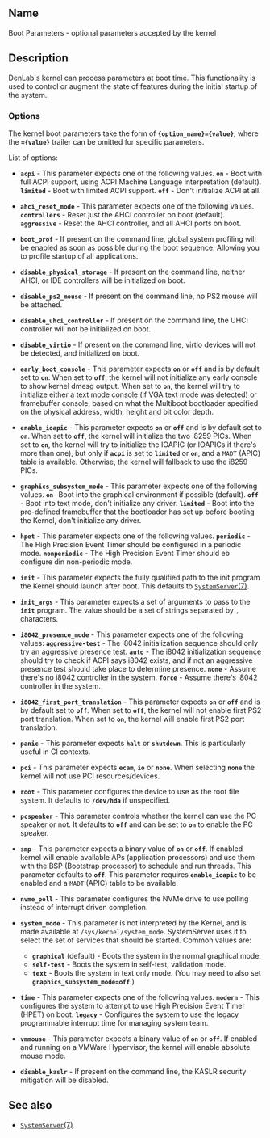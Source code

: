 ## Name

Boot Parameters - optional parameters accepted by the kernel

## Description

DenLab's kernel can process parameters at boot time.
This functionality is used to control or augment the state of features during the initial
startup of the system.

### Options

The kernel boot parameters take the form of **`{option_name}={value}`**, where the **`={value}`**
trailer can be omitted for specific parameters.

List of options:

-   **`acpi`** - This parameter expects one of the following values. **`on`** - Boot with full ACPI support, using ACPI
    Machine Language interpretation (default). **`limited`** - Boot with limited ACPI support. **`off`** - Don't initialize ACPI at all.

-   **`ahci_reset_mode`** - This parameter expects one of the following values. **`controllers`** - Reset just the AHCI controller on boot (default).
    **`aggressive`** - Reset the AHCI controller, and all AHCI ports on boot.

-   **`boot_prof`** - If present on the command line, global system profiling will be enabled
    as soon as possible during the boot sequence. Allowing you to profile startup of all applications.

-   **`disable_physical_storage`** - If present on the command line, neither AHCI, or IDE controllers will be initialized on boot.

-   **`disable_ps2_mouse`** - If present on the command line, no PS2 mouse will be attached.
-   **`disable_uhci_controller`** - If present on the command line, the UHCI controller will not be initialized on boot.

-   **`disable_virtio`** - If present on the command line, virtio devices will not be detected, and initialized on boot.

-   **`early_boot_console`** - This parameter expects **`on`** or **`off`** and is by default set to **`on`**.
    When set to **`off`**, the kernel will not initialize any early console to show kernel dmesg output.
    When set to **`on`**, the kernel will try to initialize either a text mode console (if VGA text mode was detected)
    or framebuffer console, based on what the Multiboot bootloader specified on the physical address, width, height
    and bit color depth.

-   **`enable_ioapic`** - This parameter expects **`on`** or **`off`** and is by default set to **`on`**.
    When set to **`off`**, the kernel will initialize the two i8259 PICs.
    When set to **`on`**, the kernel will try to initialize the IOAPIC (or IOAPICs if there's more than one),
    but only if **`acpi`** is set to **`limited`** or **`on`**, and a `MADT` (APIC) table is available.
    Otherwise, the kernel will fallback to use the i8259 PICs.

-   **`graphics_subsystem_mode`** - This parameter expects one of the following values. **`on`**- Boot into the graphical environment if possible (default). **`off`** - Boot into text mode, don't initialize any driver. **`limited`** - Boot into the pre-defined framebuffer that the bootloader
    has set up before booting the Kernel, don't initialize any driver.

-   **`hpet`** - This parameter expects one of the following values. **`periodic`** - The High Precision Event Timer should
    be configured in a periodic mode. **`nonperiodic`** - The High Precision Event Timer should eb configure din non-periodic mode.

-   **`init`** - This parameter expects the fully qualified path to the init program the Kernel should launch after boot.
    This defaults to [`SystemServer`(7)](help://man/7/SystemServer).

-   **`init_args`** - This parameter expects a set of arguments to pass to the **`init`** program.
    The value should be a set of strings separated by `,` characters.

-   **`i8042_presence_mode`** - This parameter expects one of the following values:
    **`aggressive-test`** - The i8042 initialization sequence should only try an aggressive presence test.
    **`auto`** - The i8042 initialization sequence should try to check if ACPI says i8042 exists, and if not an aggressive presence test should take place to determine presence.
    **`none`** - Assume there's no i8042 controller in the system.
    **`force`** - Assume there's i8042 controller in the system.

-   **`i8042_first_port_translation`** - This parameter expects **`on`** or **`off`** and is by default set to **`off`**.
    When set to **`off`**, the kernel will not enable first PS2 port translation.
    When set to **`on`**, the kernel will enable first PS2 port translation.

-   **`panic`** - This parameter expects **`halt`** or **`shutdown`**. This is particularly useful in CI contexts.

-   **`pci`** - This parameter expects **`ecam`**, **`io`** or **`none`**. When selecting **`none`**
    the kernel will not use PCI resources/devices.

-   **`root`** - This parameter configures the device to use as the root file system. It defaults to **`/dev/hda`** if unspecified.

-   **`pcspeaker`** - This parameter controls whether the kernel can use the PC speaker or not. It defaults to **`off`** and can be set to **`on`** to enable the PC speaker.

-   **`smp`** - This parameter expects a binary value of **`on`** or **`off`**. If enabled kernel will
    enable available APs (application processors) and use them with the BSP (Bootstrap processor) to
    schedule and run threads.
    This parameter defaults to **`off`**. This parameter requires **`enable_ioapic`** to be enabled
    and a `MADT` (APIC) table to be available.

-   **`nvme_poll`** - This parameter configures the NVMe drive to use polling instead of interrupt driven completion.

-   **`system_mode`** - This parameter is not interpreted by the Kernel, and is made available at `/sys/kernel/system_mode`. SystemServer uses it to select the set of services that should be started. Common values are:

    -   **`graphical`** (default) - Boots the system in the normal graphical mode.
    -   **`self-test`** - Boots the system in self-test, validation mode.
    -   **`text`** - Boots the system in text only mode. (You may need to also set **`graphics_subsystem_mode=off`**.)

-   **`time`** - This parameter expects one of the following values. **`modern`** - This configures the system to attempt
    to use High Precision Event Timer (HPET) on boot. **`legacy`** - Configures the system to use the legacy programmable interrupt
    time for managing system team.
-   **`vmmouse`** - This parameter expects a binary value of **`on`** or **`off`**. If enabled and
    running on a VMWare Hypervisor, the kernel will enable absolute mouse mode.

-   **`disable_kaslr`** - If present on the command line, the KASLR security mitigation will be disabled.

## See also

-   [`SystemServer`(7)](help://man/7/SystemServer).
